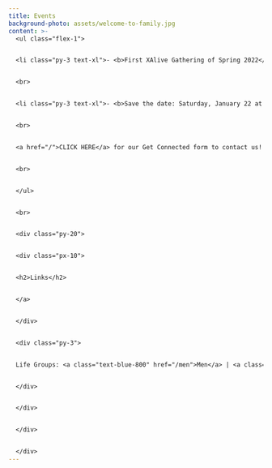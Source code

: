 ```yaml
---
title: Events
background-photo: assets/welcome-to-family.jpg
content: >-
  <ul class="flex-1">


  <li class="py-3 text-xl">- <b>First XAlive Gathering of Spring 2022</b> -<br>Come join us as we start off this semester with a time of worship, prayer and fellowship!<br> Wednesday, January 12 @ 7 PM in Union 3206 <br>


  <br>


  <li class="py-3 text-xl">- <b>Save the date: Saturday, January 22 at 7pm</b> -<br> We're getting together on Saturday, January 22nd for a bonfire, games, and pizza. Mark your calendars...more details coming soon! <br>


  <br>


  <a href="/">CLICK HERE</a> for our Get Connected form to contact us!


  <br>


  </ul>


  <br>


  <div class="py-20">


  <div class="px-10">


  <h2>Links</h2>


  </a>


  </div>


  <div class="py-3">


  Life Groups: <a class="text-blue-800" href="/men">Men</a> | <a class="text-blue-800" href="/women">Women</a>


  </div>


  </div>


  </div>


  </div>
---
```


